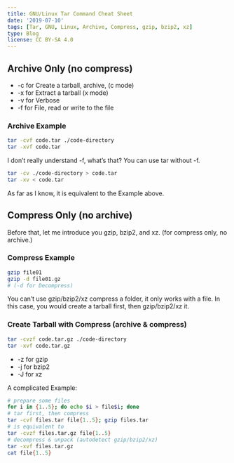 ```yaml
---
title: GNU/Linux Tar Command Cheat Sheet
date: '2019-07-10'
tags: [Tar, GNU, Linux, Archive, Compress, gzip, bzip2, xz]
type: Blog
license: CC BY-SA 4.0
---
```


## Archive Only (no compress)

- -c for Create a tarball, archive, (c mode)
- -x for Extract a tarball (x mode)
- -v for Verbose
- -f for File, read or write to the file

### Archive Example

```sh
tar -cvf code.tar ./code-directory
tar -xvf code.tar
```

I don’t really understand -f, what’s that?
You can use tar without -f.

```sh
tar -cv ./code-directory > code.tar
tar -xv < code.tar
```

As far as I know, it is equivalent to the Example above.

## Compress Only (no archive)

Before that, let me introduce you gzip, bzip2, and xz.
(for compress only, no archive.)

### Compress Example

```sh
gzip file01
gzip -d file01.gz
# (-d for Decompress)
```

You can’t use gzip/bzip2/xz compress a folder, it only works with a file.
In this case, you would create a tarball first, then gzip/bzip2/xz it.

### Create Tarball with Compress (archive & compress)

```sh
tar -cvzf code.tar.gz ./code-directory
tar -xvf code.tar.gz
```

- -z for gzip
- -j for bzip2
- -J for xz

A complicated Example:

```sh
# prepare some files
for i in {1..5}; do echo $i > file$i; done
# tar first, then compress
tar -cvf files.tar file{1..5}; gzip files.tar
# is equivalent to
tar -cvzf files.tar.gz file{1..5}
# decompress & unpack (autodetect gzip/bzip2/xz)
tar -xvf files.tar.gz
cat file{1..5}
```


